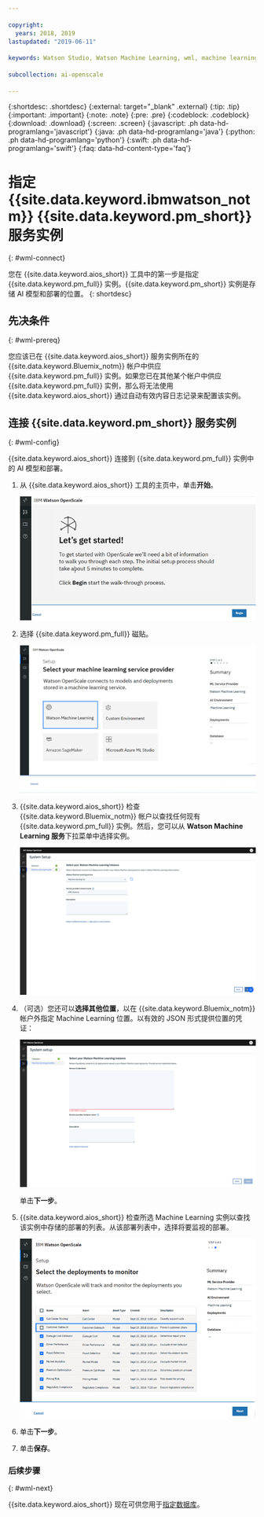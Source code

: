 ```yaml
---

copyright:
  years: 2018, 2019
lastupdated: "2019-06-11"

keywords: Watson Studio, Watson Machine Learning, wml, machine learning, services

subcollection: ai-openscale

---
```


{:shortdesc: .shortdesc}
{:external: target="_blank" .external}
{:tip: .tip}
{:important: .important}
{:note: .note}
{:pre: .pre}
{:codeblock: .codeblock}
{:download: .download}
{:screen: .screen}
{:javascript: .ph data-hd-programlang='javascript'}
{:java: .ph data-hd-programlang='java'}
{:python: .ph data-hd-programlang='python'}
{:swift: .ph data-hd-programlang='swift'}
{:faq: data-hd-content-type='faq'}

# 指定 {{site.data.keyword.ibmwatson_notm}} {{site.data.keyword.pm_short}} 服务实例
{: #wml-connect}

您在 {{site.data.keyword.aios_short}} 工具中的第一步是指定 {{site.data.keyword.pm_full}} 实例。{{site.data.keyword.pm_short}} 实例是存储 AI 模型和部署的位置。
{: shortdesc}

## 先决条件
{: #wml-prereq}

您应该已在 {{site.data.keyword.aios_short}} 服务实例所在的 {{site.data.keyword.Bluemix_notm}} 帐户中供应 {{site.data.keyword.pm_full}} 实例。如果您已在其他某个帐户中供应 {{site.data.keyword.pm_full}} 实例，那么将无法使用 {{site.data.keyword.aios_short}} 通过自动有效内容日志记录来配置该实例。

## 连接 {{site.data.keyword.pm_short}} 服务实例
{: #wml-config}

{{site.data.keyword.aios_short}} 连接到 {{site.data.keyword.pm_full}} 实例中的 AI 模型和部署。

1.  从 {{site.data.keyword.aios_short}} 工具的主页中，单击**开始**。

    ![主页](images/gs-config-start.png)

2.  选择 {{site.data.keyword.pm_full}} 磁贴。

    ![磁贴选择](images/connect-wml.png)

3.  {{site.data.keyword.aios_short}} 检查 {{site.data.keyword.Bluemix_notm}} 帐户以查找任何现有 {{site.data.keyword.pm_full}} 实例。然后，您可以从 **Watson Machine Learning 服务**下拉菜单中选择实例。

    ![选择 {{site.data.keyword.pm_short}} 服务](images/gs-set-wml.png)

4.  （可选）您还可以**选择其他位置**，以在 {{site.data.keyword.Bluemix_notm}} 帐户外指定 Machine Learning 位置。以有效的 JSON 形式提供位置的凭证：

    ![设置 {{site.data.keyword.pm_short}} 实例](images/gs-get-wml.png)

    单击**下一步**。

5.  {{site.data.keyword.aios_short}} 检查所选 Machine Learning 实例以查找该实例中存储的部署的列表。从该部署列表中，选择将要监视的部署。

    ![选择部署](images/gs-config-deploy.png)

6.  单击**下一步**。
7.  单击**保存**。

### 后续步骤
{: #wml-next}

{{site.data.keyword.aios_short}} 现在可供您用于[指定数据库](/docs/services/ai-openscale?topic=ai-openscale-connect-db)。
